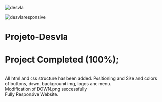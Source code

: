 ![desvla](https://user-images.githubusercontent.com/83568294/131730887-66edba05-3e92-4457-aba5-b5d394b8df18.jpg)


![desvlaresponsive](https://user-images.githubusercontent.com/83568294/134259426-c8cac6de-1267-451a-9bc1-6438822776e2.jpg)

# Projeto-Desvla



# Project Completed (100%);
</br>
All html and css structure has been added. Positioning and Size and colors of buttons, down, background img, logos and menu.
</br>
Modification of DOWN.png successfully
</br>
Fully Responsive Website.
